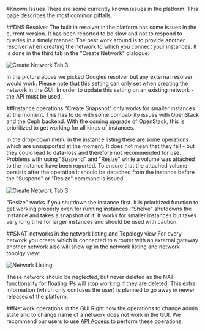 #Known Issues
There are some currently known issues in the platform. This page describes the most common pitfalls.

##DNS Resolver
The built in resolver in the platform has some issues in the current version. It has been reported to be slow and not to respond to queries in a timely manner. The best work around is to provide another resolver when creating the network to which you connect your instances. It is done in the third tab in the "Create Network" dialogue:

![Create Network Tab 3](/images/create-network-dia2.png)

In the picture above we picked Googles resolver but any external resolver would work. Please note that this setting can only set when creating the network in the GUI. In order to update this setting on an existing network - the API must be used.

##Instance operations
"Create Snapshot" only works for smaller instances at the moment. This has to do
with some compability issues with OpenStack and the Ceph backend. With the coming
upgrade of OpenStack, this is prioritized to get working for all kinds of instances.

In the drop-down menu in the instance listing there are some operations which are unsupported at the moment. It does not mean that they fail - but they could lead to data-loss and therefore not recommended for use. Problems with using "Suspend" and "Resize" while a volume was attached to the instance have been reported. To ensure that the attached volume persists after the operation it should be detached from the instance before the "Suspend" or "Resize" command is issued.


![Create Network Tab 3](/images/instance-dropdown.png)

"Resize" works if you shutdown the instance first. It is prioritized function to get working properly even for running instances.
"Shelve" shutdowns the instance and takes a snapshot of it. It works for smaller instances but takes very long time for larger instances and should be used with caution.


##SNAT-networks in the network listing and Topology view
For every network you create which is connected to a router with an external gateway another network also will show up in the network listing and network topolgy view:

![Network Listing](/images/snat-network.png)

These network should be neglected, but never deleted as the NAT-functionality for floating IPs will stop working if they are deleted. This extra information (which only confuses the user) is planned to go away in newer releases of the platform.

##Network operations in the GUI
Right now the operations to change admin state and to change name of a network does not work in the GUI. We recommend our users to use [API Access](/compute/api/) to perform these operations. 
